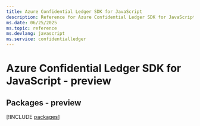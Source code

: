 ```yaml
---
title: Azure Confidential Ledger SDK for JavaScript
description: Reference for Azure Confidential Ledger SDK for JavaScript
ms.date: 06/25/2025
ms.topic: reference
ms.devlang: javascript
ms.service: confidentialledger
---
```

# Azure Confidential Ledger SDK for JavaScript - preview
## Packages - preview
[!INCLUDE [packages](confidential-ledger-index.md)]